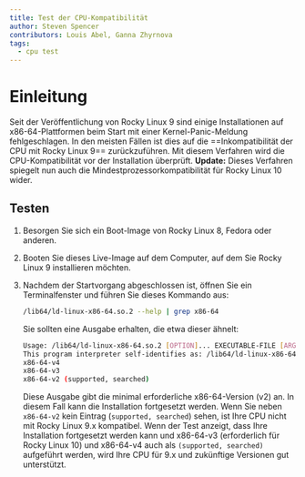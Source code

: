 ```yaml
---
title: Test der CPU-Kompatibilität
author: Steven Spencer
contributors: Louis Abel, Ganna Zhyrnova
tags:
  - cpu test
---
```


# Einleitung

Seit der Veröffentlichung von Rocky Linux 9 sind einige Installationen auf x86-64-Plattformen beim Start mit einer Kernel-Panic-Meldung fehlgeschlagen. In den meisten Fällen ist dies auf die ==Inkompatibilität der CPU mit Rocky Linux 9== zurückzuführen. Mit diesem Verfahren wird die CPU-Kompatibilität vor der Installation überprüft. **Update:** Dieses Verfahren spiegelt nun auch die Mindestprozessorkompatibilität für Rocky Linux 10 wider.

## Testen

1. Besorgen Sie sich ein Boot-Image von Rocky Linux 8, Fedora oder anderen.

2. Booten Sie dieses Live-Image auf dem Computer, auf dem Sie Rocky Linux 9 installieren möchten.

3. Nachdem der Startvorgang abgeschlossen ist, öffnen Sie ein Terminalfenster und führen Sie dieses Kommando aus:

   ```bash
   /lib64/ld-linux-x86-64.so.2 --help | grep x86-64
   ```

   Sie sollten eine Ausgabe erhalten, die etwa dieser ähnelt:

   ```bash
   Usage: /lib64/ld-linux-x86-64.so.2 [OPTION]... EXECUTABLE-FILE [ARGS-FOR-PROGRAM...]
   This program interpreter self-identifies as: /lib64/ld-linux-x86-64.so.2
   x86-64-v4
   x86-64-v3
   x86-64-v2 (supported, searched)
   ```

   Diese Ausgabe gibt die minimal erforderliche x86-64-Version (v2) an. In diesem Fall kann die Installation fortgesetzt werden. Wenn Sie neben `x86-64-v2` kein Eintrag (`supported, searched`) sehen, ist Ihre CPU nicht mit Rocky Linux 9.x kompatibel. Wenn der Test anzeigt, dass Ihre Installation fortgesetzt werden kann und x86-64-v3 (erforderlich für Rocky Linux 10) und x86-64-v4 auch als `(supported, searched)` aufgeführt werden, wird Ihre CPU für 9.x und zukünftige Versionen gut unterstützt.
